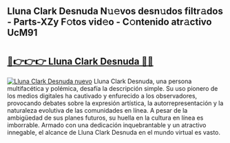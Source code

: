 ## Lluna Clark Desnuda N𝚞𝚎vos desn𝚞dos filtr𝚊dos - Parts-XZy F𝚘tos vid𝚎o - C𝚘ntenido atr𝚊ctivo UcM91

# <h2><a href="http://mb33k3e.tromn.icu/?c=Lluna+Clark+Desnuda">🔗👉👉👉 Lluna Clark Desnuda 🔗🔗</a></h2>

[![Lluna Clark Desnuda nuevo](https://i.imgur.com/pEAQMta.gif)](http://mb33k3e.tromn.icu/?c=Lluna+Clark+Desnuda)
Lluna Clark Desnuda, una persona multifacética y polémica, desafía la descripción simple. Su uso pionero de los medios digitales ha cautivado y enfurecido a los observadores, provocando debates sobre la expresión artística, la autorrepresentación y la naturaleza evolutiva de las comunidades en línea. A pesar de la ambigüedad de sus planes futuros, su huella en la cultura en línea es imborrable. Armado con una dedicación inquebrantable y un atractivo innegable, el alcance de Lluna Clark Desnuda en el mundo virtual es vasto.
